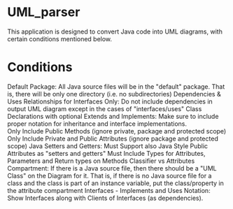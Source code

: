 # UML_parser
This application is designed to convert Java code into UML diagrams, with certain conditions mentioned below.

# Conditions
Default Package: All Java source files will be in the "default" package.  That is, there will be only one directory (i.e. no subdirectories)
Dependencies & Uses Relationships for Interfaces Only:  Do not include dependencies in output UML diagram except in the cases of "interfaces/uses"
Class Declarations with optional Extends and Implements: Make sure to include proper notation for inheritance and interface implementations.  
Only Include Public Methods (ignore private, package and protected scope)
Only Include Private and Public Attributes (ignore package and protected scope)
Java Setters and Getters:  Must Support also Java Style Public Attributes as "setters and getters"
Must Include Types for Attributes, Parameters and Return types on Methods
Classifier vs Attributes Compartment:  If there is a Java source file, then there should be a "UML Class" on the Diagram for it.  That is, if there is no Java source file for a class and the class is part of an instance variable, put the class/property in the attribute compartment
Interfaces - Implements and Uses Notation:  Show Interfaces along with Clients of Interfaces (as dependencies). 
